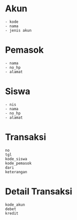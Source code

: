 # Akun

    - kode
    - nama
    - jenis akun

# Pemasok

    - nama
    - no_hp
    - alamat

# Siswa

    - nis
    - nama
    - no_hp
    - alamat

# Transaksi

    no
    tgl
    kode_siswa
    kode_pemasok
    dari
    keterangan

# Detail Transaksi

    kode_akun
    debet
    kredit
